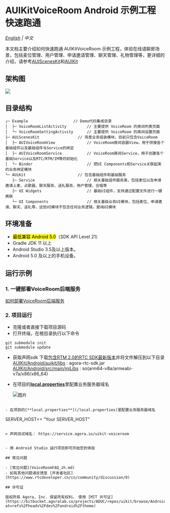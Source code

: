 # AUIKitVoiceRoom Android 示例工程快速跑通

*[English](README.md) | 中文*

本文档主要介绍如何快速跑通 AUIKitVoiceRoom 示例工程，体验在线语聊房场景，包括麦位管理、用户管理、申请邀请管理、聊天管理、礼物管理等，更详细的介绍，请参考[AUIScenesKit](../AScenesKit/README_zh.md)和[AUIKit](https://github.com/AgoraIO-Community/AUIKit/blob/main/iOS/README_zh.md)

## 架构图
![](https://accktvpic.oss-cn-beijing.aliyuncs.com/pic/github_readme/uikit/uikit_structure_chart.png)


## 目录结构
```
┌─ Example                    // Demo代码集成目录
│  ├─ VoiceRoomListActivity			// 主要提供 VoiceRoom 的房间列表页面
│  └─ VoiceRoomSettingActivity  	// 主要提供 VoiceRoom 的房间设置页面
├─ AUiScenesKit               	// 场景业务组装模块，目前只包含VoiceRoom
│  ├─ AUIVoiceRoomView       		// VoiceRoom房间容器View，用于拼接各个基础组件以及基础组件与Service的绑定
│  ├─ AUIVoiceRoomService    		// VoiceRoom房间Service，用于创建各个基础Service以及RTC/RTM/IM等的初始化
│  └─ Binder                  		// 把UI Components和Service关联起来的业务绑定模块
└─ AUiKit                       // 包含基础组件和基础服务
   ├─ Service                   	// 相关基础组件服务类，包括麦位以及申请邀请上麦、点歌器、聊天服务、送礼服务、用户管理、合唱等
   ├─ UI Widgets                	// 基础UI组件，支持通过配置文件进行一键换肤
   └─ UI Components             	// 相关基础业务UI模块，包括麦位、申请邀请、聊天、送礼等，这些UI模块不包含任何业务逻辑，是纯UI模块
```

## 环境准备

- <mark>最低兼容 Android 5.0</mark>（SDK API Level 21）
- Gradle JDK 11 以上
- Android Studio 3.5及以上版本。
- Android 5.0 及以上的手机设备。

## 运行示例


### 1. 一键部署VoiceRoom后端服务

[如何部署VoiceRoom后端服务](../../backend/README_zh.md)

### 2. 项目运行
- 克隆或者直接下载项目源码
- 打开终端，在根目录执行以下命令
```
git submodule init
git submodule update
```

- 获取声网sdk
  下载[包含RTM 2.0的RTC SDK最新版本](https://download.agora.io/null/Agora_Native_SDK_for_Android_rel.v4.1.1.30_49294_FULL_20230512_1606_264137.zip)并将文件解压到以下目录
  [AUIKit/Android/auikit/libs](../AUIKit/Android/auikit/libs) : agora-rtc-sdk.jar
  [AUIKit/Android/src/main/jniLibs](../AUIKit/Android/auikit/src/main/jniLibs) : so(arm64-v8a/armeabi-v7a/x86/x86_64)

- 在项目的[**local.properties**](/local.properties)里配置业务服务器域名

  ![图片](https://accktvpic.oss-cn-beijing.aliyuncs.com/pic/github_readme/uikit/config_serverhost_android.png)

``` 

- 在项目的[**local.properties**](/local.properties)里配置业务服务器域名
```
SERVER_HOST== “Your SERVER_HOST”
```

> 声网测试域名： https://service.agora.io/uikit-voiceroom


- 用 Android Studio 运行项目即可开始您的体验

## 常见问题

- [常见问题](VoiceRoomFAQ_zh.md)
- 如有其他问题请反馈至 [开发者社区](https://www.rtcdeveloper.cn/cn/community/discussion/0)

## 许可证

版权所有 Agora, Inc. 保留所有权利。 使用 [MIT 许可证](https://bitbucket.agoralab.co/projects/ADUC/repos/uikit/browse/Android/LICENSE?at=refs%2Fheads%2Fdev%2Fandroid%2Ftheme)
